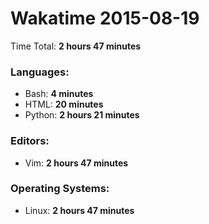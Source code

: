 # Wakatime 2015-08-19

Time Total: **2 hours 47 minutes**

### Languages:
- Bash: **4 minutes** 
- HTML: **20 minutes** 
- Python: **2 hours 21 minutes** 

### Editors:
- Vim: **2 hours 47 minutes** 

### Operating Systems:
- Linux: **2 hours 47 minutes** 

